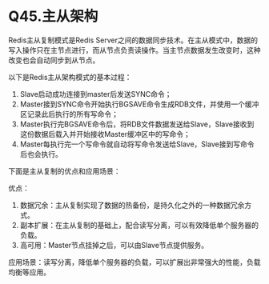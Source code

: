 # Q45.主从架构

Redis主从复制模式是Redis Server之间的数据同步技术。在主从模式中，数据的写入操作只在主节点进行，而从节点负责读操作。当主节点数据发生改变时，这种改变也会自动同步到从节点。

以下是Redis主从架构模式的基本过程：

1. Slave启动成功连接到master后发送SYNC命令；
2. Master接到SYNC命令开始执行BGSAVE命令生成RDB文件，并使用一个缓冲区记录此后执行的所有写命令；
3. Master执行完BGSAVE命令后，将RDB文件数据发送给Slave，Slave接收到这份数据后载入并开始接收Master缓冲区中的写命令；
4. Master每执行完一个写命令就自动将写命令发送给Slave，Slave接到写命令后也会执行。

下面是主从复制的优点和应用场景：

优点：

1. 数据冗余：主从复制实现了数据的热备份，是持久化之外的一种数据冗余方式。
2. 副本扩展：在主从复制的基础上，配合读写分离，可以有效降低单个服务器的负载。
3. 高可用：Master节点挂掉之后，可以由Slave节点提供服务。

应用场景：读写分离，降低单个服务器的负载，可以扩展出非常强大的性能，负载均衡等应用。